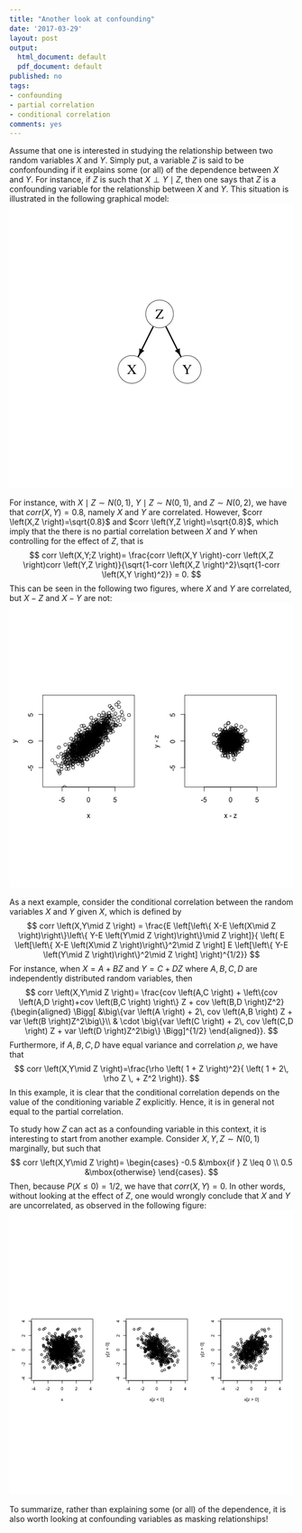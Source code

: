 ```yaml
---
title: "Another look at confounding"
date: '2017-03-29'
layout: post
output:
  html_document: default
  pdf_document: default
published: no
tags:
- confounding
- partial correlation
- conditional correlation
comments: yes
---
```

Assume that one is interested in studying the relationship between two random 
variables $X$ and $Y$. Simply put, a variable $Z$ is said to be confonfounding 
if it explains some (or all) of the dependence between $X$ and $Y$. For instance, 
if $Z$ is such that $X \perp Y \mid Z$, then one says that $Z$ is a confounding 
variable for the relationship between $X$ and $Y$. This situation is illustrated 
in the following graphical model:
![plot of chunk unnamed-chunk-1](/figure/source/another-look-at-confounding/2017-03-29-another-look-at-confounding/unnamed-chunk-1-1.png)

For instance, with $X\mid Z \sim N(0,1)$, $Y \mid Z \sim N(0,1)$, and 
$Z \sim N(0,2)$, we have that $corr \left(X,Y \right)=0.8$, namely $X$ and $Y$ are correlated. 
However, $corr \left(X,Z \right)=\sqrt{0.8}$ and $corr \left(Y,Z \right)=\sqrt{0.8}$, which imply that 
the there is no partial correlation between $X$ and $Y$ when controlling for the effect of $Z$, that is
$$
corr \left(X,Y;Z \right)= \frac{corr \left(X,Y \right)-corr \left(X,Z \right)corr \left(Y,Z \right)}{\sqrt{1-corr \left(X,Z \right)^2}\sqrt{1-corr \left(X,Y \right)^2}} = 0.
$$
This can be seen in the following two figures, where $X$ and $Y$ are correlated, 
but $X-Z$ and $X-Y$ are not:
![plot of chunk unnamed-chunk-2](/figure/source/another-look-at-confounding/2017-03-29-another-look-at-confounding/unnamed-chunk-2-1.png)

As a next example, consider the conditional correlation between the random variables $X$ and $Y$ given $X$, which is defined by
$$
corr \left(X,Y\mid Z \right) = 
\frac{E \left[\left\{ X-E \left(X\mid Z \right)\right\}\left\{ Y-E \left(Y\mid Z \right)\right\}\mid Z \right]}{ \left( E \left[\left\{ X-E \left(X\mid Z \right)\right\}^2\mid Z \right] E \left[\left\{ Y-E \left(Y\mid Z \right)\right\}^2\mid Z \right] \right)^{1/2}}
$$
For instance, when $X =  A + BZ$ and $Y =  C + DZ$ where $A,B,C,D$ are independently distributed random variables, then
$$
    corr \left(X,Y\mid Z \right)=  
    \frac{cov \left(A,C \right) + \left\{cov \left(A,D \right)+cov \left(B,C \right) \right\} Z + cov \left(B,D \right)Z^2}{\begin{aligned}
 \Bigg[ &\big\{var \left(A \right) + 2\, cov \left(A,B \right)  Z + var \left(B \right)Z^2\big\}\\
           & \cdot \big\{var \left(C \right) + 2\, cov \left(C,D \right)  Z + var \left(D \right)Z^2\big\} \Bigg]^{1/2}
\end{aligned}}.
$$
Furthermore, if $A,B,C,D$ have equal variance and correlation $\rho$, we have that
$$
    corr \left(X,Y\mid Z \right)=\frac{\rho \left( 1 + Z \right)^2}{
    \left( 1 + 2\, \rho Z \, + Z^2 \right)}.
$$
In this example, it is clear that the conditional correlation depends on the value of the conditioning variable $Z$ explicitly. Hence, it is in general not equal to the partial correlation.

To study how $Z$ can act as a confounding variable in this context, it is interesting to start from 
another example. Consider $X,Y,Z \sim N(0,1)$ marginally,
but such that $$
corr \left(X,Y\mid Z \right)= \begin{cases}
-0.5 &\mbox{if } Z \leq 0 \\
0.5 &\mbox{otherwise}
\end{cases}.
$$
Then, because $P(X \leq 0) = 1/2$, we have that $corr \left(X,Y\right) = 0$. In other words,
without looking at the effect of $Z$, one would wrongly conclude that $X$ and $Y$ are uncorrelated, as observed in the following figure:
![plot of chunk unnamed-chunk-3](/figure/source/another-look-at-confounding/2017-03-29-another-look-at-confounding/unnamed-chunk-3-1.png)

To summarize, rather than explaining some (or all) of the dependence, it is also worth looking at confounding variables as masking relationships!
